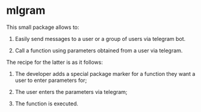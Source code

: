 # mlgram
This small package allows to:

1. Easily send messages to a user or a group of users via telegram bot.

2. Call a function using parameters obtained from a user via telegram.

The recipe for the latter is as it follows: 

1. The developer adds a special package marker for a function they want a user to enter parameters for;

2. The user enters the parameters via telegram;

3. The function is executed.
